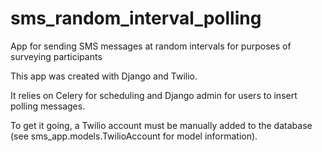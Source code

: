 sms_random_interval_polling
===========================

App for sending SMS messages at random intervals for purposes of surveying participants

This app was created with Django and Twilio. 

It relies on Celery for scheduling
and Django admin for users to insert polling messages.

To get it going, a Twilio account must be manually added to the database
(see sms_app.models.TwilioAccount for model information).

